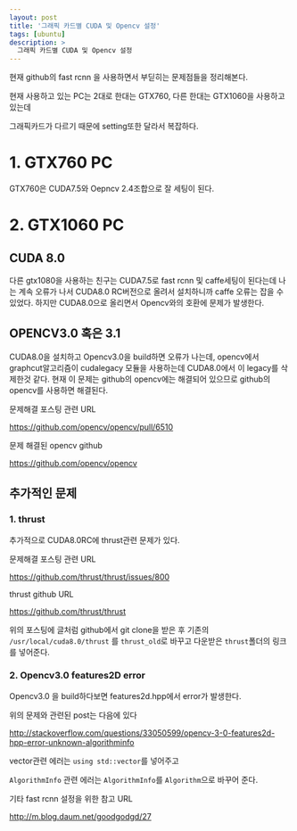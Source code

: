 ```yaml
---
layout: post
title: '그래픽 카드별 CUDA 및 Opencv 설정'
tags: [ubuntu]
description: >
  그래픽 카드별 CUDA 및 Opencv 설정
---
```


현재 github의 fast rcnn 을 사용하면서 부딛히는 문제점들을 정리해본다.

현재 사용하고 있는 PC는 2대로 한대는 GTX760, 다른 한대는 GTX1060을 사용하고 있는데

그래픽카드가 다르기 때문에 setting또한 달라서 복잡하다. 

# 1. GTX760 PC

GTX760은 CUDA7.5와 Oepncv 2.4조합으로 잘 세팅이 된다. 

# 2. GTX1060 PC

## CUDA 8.0

다른 gtx1080을 사용하는 친구는 CUDA7.5로 fast rcnn 및 caffe세팅이 된다는데 나는 계속 오류가 나서 CUDA8.0 RC버전으로 올려서 설치하니까 caffe 오류는 잡을 수 있었다. 하지만 CUDA8.0으로 올리면서 Opencv와의 호환에 문제가 발생한다.

## OPENCV3.0 혹은 3.1

CUDA8.0을 설치하고 Opencv3.0을 build하면 오류가 나는데, opencv에서 graphcut알고리즘이 cudalegacy 모듈을 사용하는데 CUDA8.0에서 이 legacy를 삭제한것 같다. 현재 이 문제는 github의 opencv에는 해결되어 있으므로 github의 opencv를 사용하면 해결된다. 

문제해결 포스팅 관련 URL

<https://github.com/opencv/opencv/pull/6510>
 
문제 해결된 opencv github

<https://github.com/opencv/opencv>


## 추가적인 문제

### 1. thrust

추가적으로 CUDA8.0RC에 thrust관련 문제가 있다. 

문제해결 포스팅 관련 URL

<https://github.com/thrust/thrust/issues/800>

thrust github URL

<https://github.com/thrust/thrust>

위의 포스팅에 글처럼 github에서 git clone을 받은 후 기존의 `/usr/local/cuda8.0/thrust` 를 `thrust_old`로 바꾸고 다운받은 `thrust`폴더의 링크를 넣어준다. 

### 2. Opencv3.0 features2D error

Opencv3.0 을 build하다보면 features2d.hpp에서 error가 발생한다. 

위의 문제와 관련된 post는 다음에 있다

<http://stackoverflow.com/questions/33050599/opencv-3-0-features2d-hpp-error-unknown-algorithminfo>

vector관련 에러는 `using std::vector`를 넣어주고

`AlgorithmInfo` 관련 에러는 `AlgorithmInfo`를 `Algorithm`으로 바꾸어 준다. 


기타 fast rcnn 설정을 위한 참고 URL

<http://m.blog.daum.net/goodgodgd/27>

